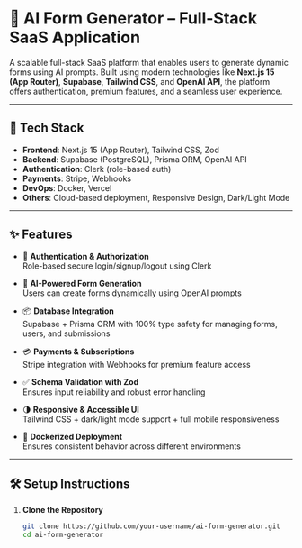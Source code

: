 # 🚀 AI Form Generator – Full-Stack SaaS Application

A scalable full-stack SaaS platform that enables users to generate dynamic forms using AI prompts. Built using modern technologies like **Next.js 15 (App Router)**, **Supabase**, **Tailwind CSS**, and **OpenAI API**, the platform offers authentication, premium features, and a seamless user experience.

---

## 🧰 Tech Stack

- **Frontend**: Next.js 15 (App Router), Tailwind CSS, Zod  
- **Backend**: Supabase (PostgreSQL), Prisma ORM, OpenAI API  
- **Authentication**: Clerk (role-based auth)  
- **Payments**: Stripe, Webhooks  
- **DevOps**: Docker, Vercel  
- **Others**: Cloud-based deployment, Responsive Design, Dark/Light Mode

---

## ✨ Features

- 🔐 **Authentication & Authorization**  
  Role-based secure login/signup/logout using Clerk

- 🧠 **AI-Powered Form Generation**  
  Users can create forms dynamically using OpenAI prompts

- 📦 **Database Integration**  
  Supabase + Prisma ORM with 100% type safety for managing forms, users, and submissions

- 💳 **Payments & Subscriptions**  
  Stripe integration with Webhooks for premium feature access

- ✅ **Schema Validation with Zod**  
  Ensures input reliability and robust error handling

- 🌗 **Responsive & Accessible UI**  
  Tailwind CSS + dark/light mode support + full mobile responsiveness

- 🐳 **Dockerized Deployment**  
  Ensures consistent behavior across different environments


---

## 🛠️ Setup Instructions

1. **Clone the Repository**
   ```bash
   git clone https://github.com/your-username/ai-form-generator.git
   cd ai-form-generator
